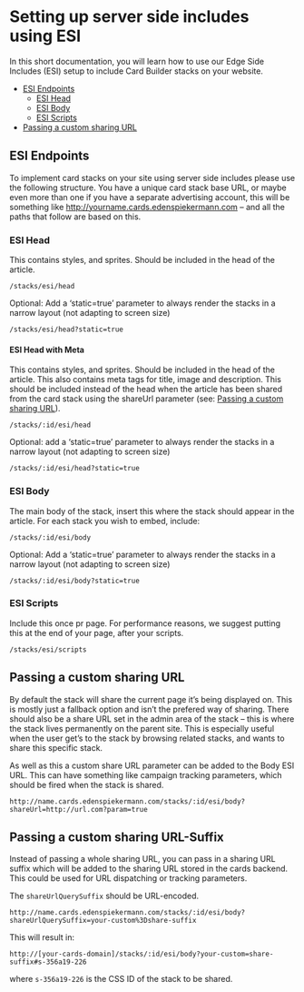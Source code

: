 # Setting up server side includes using ESI

In this short documentation, you will learn how to use our Edge Side Includes (ESI) setup to include Card Builder stacks on your website.

* [ESI Endpoints](#esi-endpoints)
  * [ESI Head](#esi-head)
  * [ESI Body](#esi-body)
  * [ESI Scripts](#esi-scripts)
* [Passing a custom sharing URL](#passing-a-custom-sharing-url)

## ESI Endpoints

To implement card stacks on your site using server side includes please use the following structure. You have a unique card stack base URL, or maybe even more than one if you have a separate advertising account, this will be something like http://yourname.cards.edenspiekermann.com – and all the paths that follow are based on this.

### ESI Head

This contains styles, and sprites. Should be included in the head of the article.

```
/stacks/esi/head
```

Optional: Add a ‘static=true’ parameter to always render the stacks in a narrow layout (not adapting to screen size)

```
/stacks/esi/head?static=true
```

#### ESI Head with Meta

This contains styles, and sprites. Should be included in the head of the article. This also contains meta tags for title, image and description. This should be included instead of the head when the article has been shared from the card stack using the shareUrl parameter (see: [Passing a custom sharing URL](#passing-a-custom-sharing-url)).

```
/stacks/:id/esi/head
```

Optional: add a ‘static=true’ parameter to always render the stacks in a narrow layout (not adapting to screen size)

```
/stacks/:id/esi/head?static=true
```

### ESI Body

The main body of the stack, insert this where the stack should appear in the article. For each stack you wish to embed, include:

```
/stacks/:id/esi/body
```

Optional: Add a ‘static=true’ parameter to always render the stacks in a narrow layout (not adapting to screen size)

```
/stacks/:id/esi/body?static=true
```

### ESI Scripts

Include this once pr page. For performance reasons, we suggest putting this at the end of your page, after your scripts.

```
/stacks/esi/scripts
```

## Passing a custom sharing URL

By default the stack will share the current page it’s being displayed on. This is mostly just a fallback option and isn’t the prefered way of sharing. There should also be a share URL set in the admin area of the stack – this is where the stack lives permanently on the parent site. This is especially useful when the user get’s to the stack by browsing related stacks, and wants to share this specific stack.

As well as this a custom share URL parameter can be added to the Body ESI URL. This can have something like campaign tracking parameters, which should be fired when the stack is shared.

```
http://name.cards.edenspiekermann.com/stacks/:id/esi/body?shareUrl=http://url.com?param=true
```

## Passing a custom sharing URL-Suffix

Instead of passing a whole sharing URL, you can pass in a sharing URL suffix which will be added to the sharing URL stored in the cards backend. This could be used for URL dispatching or tracking parameters.

The `shareUrlQuerySuffix` should be URL-encoded.

```
http://name.cards.edenspiekermann.com/stacks/:id/esi/body?shareUrlQuerySuffix=your-custom%3Dshare-suffix
```

This will result in:

```
http://[your-cards-domain]/stacks/:id/esi/body?your-custom=share-suffix#s-356a19-226
```

where `s-356a19-226` is the CSS ID of the stack to be shared.

